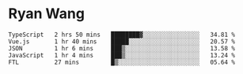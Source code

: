 # Ryan Wang

<!--START_SECTION:waka-->
```text
TypeScript   2 hrs 50 mins   ████████▓░░░░░░░░░░░░░░░░   34.81 % 
Vue.js       1 hr 40 mins    █████░░░░░░░░░░░░░░░░░░░░   20.57 % 
JSON         1 hr 6 mins     ███▒░░░░░░░░░░░░░░░░░░░░░   13.58 % 
JavaScript   1 hr 4 mins     ███▒░░░░░░░░░░░░░░░░░░░░░   13.24 % 
FTL          27 mins         █▒░░░░░░░░░░░░░░░░░░░░░░░   05.64 % 
```
<!--END_SECTION:waka-->

